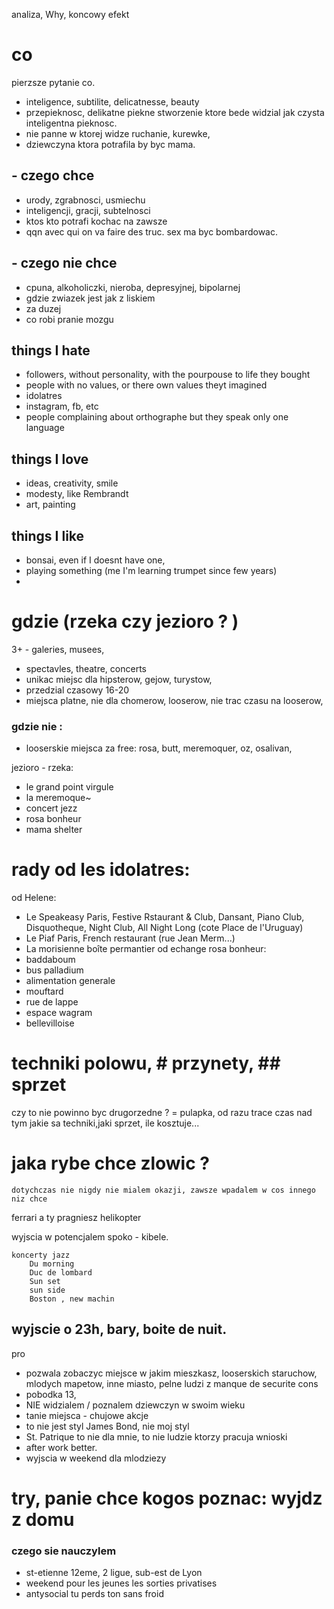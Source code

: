 analiza, Why, koncowy efekt


# co
pierzsze pytanie co. 

- inteligence, subtilite, delicatnesse, beauty
- przepieknosc, delikatne piekne stworzenie ktore bede widzial jak czysta inteligentna pieknosc. 
- nie panne w ktorej widze ruchanie, kurewke, 
- dziewczyna ktora potrafila by byc mama. 

## - czego chce 
- urody, zgrabnosci, usmiechu
- inteligencji, gracji, subtelnosci
- ktos kto potrafi kochac na zawsze
- qqn avec qui on va faire des truc. sex ma byc bombardowac. 

## - czego nie chce
- cpuna, alkoholiczki, nieroba, depresyjnej, bipolarnej 
- gdzie zwiazek jest jak z liskiem 
- za duzej
- co robi pranie mozgu

## things I hate 
- followers, without personality, with the pourpouse to life they bought
- people with no values, or there own values theyt imagined
- idolatres
- instagram, fb, etc
- people complaining about orthographe but they speak only one language

## things I love
- ideas, creativity, smile
- modesty, like Rembrandt
- art, painting

## things I like
- bonsai, even if I doesnt have one, 
- playing something (me I'm learning trumpet since few years)
-

# gdzie (rzeka czy jezioro ? )

3+ - galeries, musees, 
- spectavles, theatre, concerts
- unikac miejsc dla hipsterow, gejow, turystow, 
- przedzial czasowy 16-20
- miejsca platne, nie dla chomerow, looserow, nie trac czasu na looserow, 

### gdzie nie : 
- looserskie miejsca za free: rosa, butt, meremoquer, oz, osalivan, 

jezioro - rzeka: 
- le grand point virgule
- la meremoque~
- concert jezz 
- rosa bonheur
- mama shelter

# rady od les idolatres: 
od Helene: 
- Le Speakeasy Paris, Festive Rstaurant & Club, Dansant, Piano Club, Disquotheque, Night Club, All Night Long (cote Place de l'Uruguay)
- Le Piaf Paris, French restaurant (rue Jean Merm...)
- La morisienne boîte permantier 
od echange rosa bonheur: 
- baddaboum
- bus palladium
- alimentation generale
- mouftard
- rue de lappe
- espace wagram
- bellevilloise

# techniki polowu, # przynety, ## sprzet
czy to nie powinno byc drugorzedne ? = pulapka, od razu trace czas nad tym jakie sa techniki,jaki sprzet, ile kosztuje... 






# jaka rybe chce zlowic ? 
    dotychczas nie nigdy nie mialem okazji, zawsze wpadalem w cos innego niz chce

ferrari a ty pragniesz helikopter


wyjscia w potencjalem 
    spoko
        - kibele. 

    koncerty jazz
        Du morning 
        Duc de lombard
        Sun set 
        sun side
        Boston , new machin


## wyjscie o 23h, bary, boite de nuit. 
pro
- pozwala zobaczyc miejsce w jakim mieszkasz, looserskich staruchow, mlodych mapetow, inne miasto, pelne ludzi z manque de securite
cons
- pobodka 13, 
- NIE widzialem / poznalem dziewczyn w swoim wieku
- tanie miejsca - chujowe akcje
- to nie jest styl James Bond, nie moj styl
- St. Patrique to nie dla mnie, to nie ludzie ktorzy pracuja
wnioski
- after work better. 
- wyjscia w weekend dla mlodziezy

# try, panie chce kogos poznac: wyjdz z domu

### czego sie nauczylem 
- st-etienne 12eme, 2 ligue, sub-est de Lyon
- weekend pour les jeunes les sorties privatises
- antysocial tu perds ton sans froid

